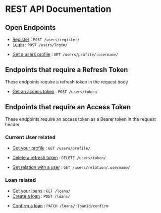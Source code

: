 # REST API Documentation

## Open Endpoints

* [Register](users/register.md) : `POST /users/register/`
* [Login](users/login.md) : `POST /users/login/`
+ [Get a users profile](users/profile/username.md) : `GET /users/profile/:username/`

## Endpoints that require a Refresh Token
These endpoints require a refresh token in the request body

* [Get an access token](users/token/post.md) : `POST /users/token/`

## Endpoints that require an Access Token
These endpoints require an access token as a Bearer token in the request header

### Current User related

* [Get your profile](users/profile/get.md) : `GET /users/profile/`
+ [Delete a refresh token](users/token/delete.md) : `DELETE /users/token/`
* [Get relation with a user](users/relation/username.md) : `GET /users/relation/:username/`

### Loan related

* [Get your loans](loans/get.md) : `GET /loans/`
* [Create a loan](loans/post.md) : `POST /loans/`
+ [Confirm a loan](loans/loanId/confirm.md) : `PATCH /loans/:loanId/confirm`